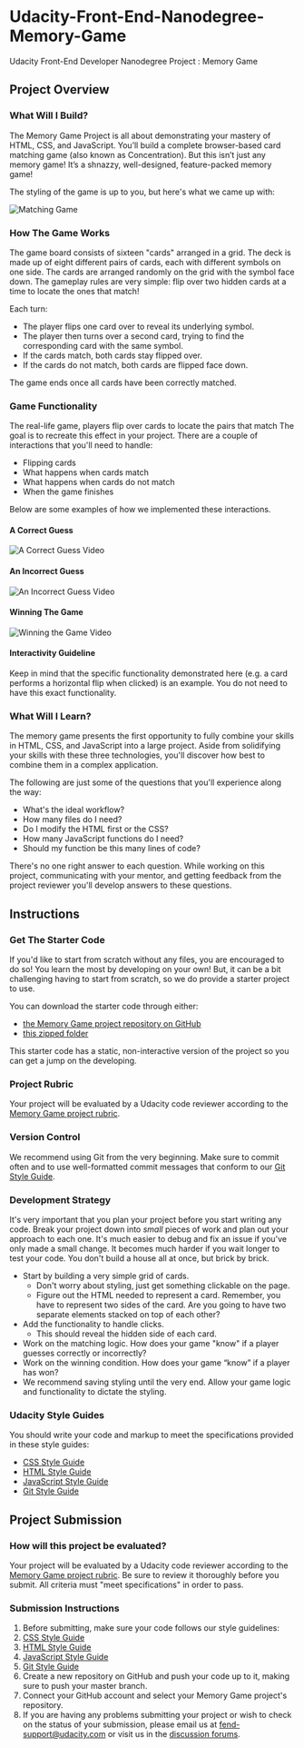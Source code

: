 # Udacity-Front-End-Nanodegree-Memory-Game
Udacity Front-End Developer Nanodegree Project : Memory Game

## Project Overview
### What Will I Build?
The Memory Game Project is all about demonstrating your mastery of HTML, CSS, and JavaScript. You’ll build a complete browser-based card matching game (also known as Concentration). But this isn’t just any memory game! It’s a shnazzy, well-designed, feature-packed memory game!

The styling of the game is up to you, but here's what we came up with:

![Matching Game](https://d17h27t6h515a5.cloudfront.net/topher/2017/February/589bb972_screen-shot-2017-02-07-at-3.03.15-pm/screen-shot-2017-02-07-at-3.03.15-pm.png)

### How The Game Works
The game board consists of sixteen "cards" arranged in a grid. The deck is made up of eight different pairs of cards, each with different symbols on one side. The cards are arranged randomly on the grid with the symbol face down. The gameplay rules are very simple: flip over two hidden cards at a time to locate the ones that match!

Each turn:

* The player flips one card over to reveal its underlying symbol.
* The player then turns over a second card, trying to find the corresponding card with the same symbol.
* If the cards match, both cards stay flipped over.
* If the cards do not match, both cards are flipped face down.

The game ends once all cards have been correctly matched.

### Game Functionality
The real-life game, players flip over cards to locate the pairs that match The goal is to recreate this effect in your project. There are a couple of interactions that you'll need to handle:

* Flipping cards
* What happens when cards match
* What happens when cards do not match
* When the game finishes

Below are some examples of how we implemented these interactions.

#### A Correct Guess
![A Correct Guess Video](https://youtu.be/nZY0-TJtsgM)

#### An Incorrect Guess
![An Incorrect Guess Video](https://youtu.be/P5OfFEpcq28)

#### Winning The Game
![Winning the Game Video](https://youtu.be/r5YOzWxcbng)

#### Interactivity Guideline
Keep in mind that the specific functionality demonstrated here (e.g. a card performs a horizontal flip when clicked) is an example. You do not need to have this exact functionality.

### What Will I Learn?
The memory game presents the first opportunity to fully combine your skills in HTML, CSS, and JavaScript into a large project. Aside from solidifying your skills with these three technologies, you'll discover how best to combine them in a complex application.

The following are just some of the questions that you'll experience along the way:

* What's the ideal workflow?
* How many files do I need?
* Do I modify the HTML first or the CSS?
* How many JavaScript functions do I need?
* Should my function be this many lines of code?

There's no one right answer to each question. While working on this project, communicating with your mentor, and getting feedback from the project reviewer you'll develop answers to these questions.


## Instructions
### Get The Starter Code
If you'd like to start from scratch without any files, you are encouraged to do so! You learn the most by developing on your own! But, it can be a bit challenging having to start from scratch, so we do provide a starter project to use.

You can download the starter code through either:

* [the Memory Game project repository on GitHub](https://github.com/udacity/fend-project-memory-game)
* [this zipped folder](https://github.com/udacity/fend-project-memory-game/archive/master.zip)

This starter code has a static, non-interactive version of the project so you can get a jump on the developing.

### Project Rubric
Your project will be evaluated by a Udacity code reviewer according to the [Memory Game project rubric](https://review.udacity.com/#!/rubrics/591/view).

### Version Control
We recommend using Git from the very beginning. Make sure to commit often and to use well-formatted commit messages that conform to our [Git Style Guide](https://udacity.github.io/git-styleguide/).

### Development Strategy
It's very important that you plan your project before you start writing any code. Break your project down into *small* pieces of work and plan out your approach to each one. It's much easier to debug and fix an issue if you've only made a small change. It becomes much harder if you wait longer to test your code. You don't build a house all at once, but brick by brick.

* Start by building a very simple grid of cards.
  * Don't worry about styling, just get something clickable on the page.
  * Figure out the HTML needed to represent a card. Remember, you have to represent two sides of the card. Are you going to have two separate elements stacked on top of each other?
* Add the functionality to handle clicks.
  * This should reveal the hidden side of each card.
* Work on the matching logic. How does your game "know" if a player guesses correctly or incorrectly?
* Work on the winning condition. How does your game “know” if a player has won?
* We recommend saving styling until the very end. Allow your game logic and functionality to dictate the styling.

### Udacity Style Guides
You should write your code and markup to meet the specifications provided in these style guides:

* [CSS Style Guide](http://udacity.github.io/frontend-nanodegree-styleguide/css.html)
* [HTML Style Guide](http://udacity.github.io/frontend-nanodegree-styleguide/index.html)
* [JavaScript Style Guide](http://udacity.github.io/frontend-nanodegree-styleguide/javascript.html)
* [Git Style Guide](https://udacity.github.io/git-styleguide/)


## Project Submission
### How will this project be evaluated?
Your project will be evaluated by a Udacity code reviewer according to the [Memory Game project rubric](https://review.udacity.com/#!/rubrics/591/view). Be sure to review it thoroughly before you submit. All criteria must "meet specifications" in order to pass.

### Submission Instructions
1. Before submitting, make sure your code follows our style guidelines:
  1. [CSS Style Guide](http://udacity.github.io/frontend-nanodegree-styleguide/css.html)
  2. [HTML Style Guide](http://udacity.github.io/frontend-nanodegree-styleguide/index.html)
  3. [JavaScript Style Guide](http://udacity.github.io/frontend-nanodegree-styleguide/javascript.html)
  4. [Git Style Guide](https://udacity.github.io/git-styleguide/)
2. Create a new repository on GitHub and push your code up to it, making sure to push your master branch.
3. Connect your GitHub account and select your Memory Game project's repository.
4. If you are having any problems submitting your project or wish to check on the status of your submission, please email us at fend-support@udacity.com or visit us in the [discussion forums](http://discussions.udacity.com/).
